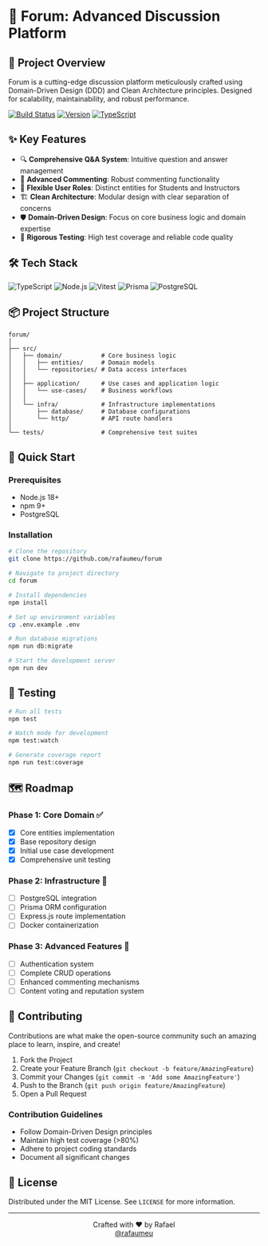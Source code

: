 # 💬 Forum: Advanced Discussion Platform

## 🚀 Project Overview

Forum is a cutting-edge discussion platform meticulously crafted using Domain-Driven Design (DDD) and Clean Architecture principles. Designed for scalability, maintainability, and robust performance.

[![Build Status](https://img.shields.io/github/actions/workflow/status/rafaumeu/forum/ci.yml?branch=main&style=for-the-badge&logo=github)](https://github.com/rafaumeu/forum/actions)
[![Version](https://img.shields.io/badge/version-1.0.0-blueviolet?style=for-the-badge)](https://github.com/rafaumeu/forum/releases)
[![TypeScript](https://img.shields.io/badge/TypeScript-5.0.4-3178C6?style=for-the-badge)](https://www.typescriptlang.org/)

## ✨ Key Features

- 🔍 **Comprehensive Q&A System**: Intuitive question and answer management
- 💬 **Advanced Commenting**: Robust commenting functionality
- 👥 **Flexible User Roles**: Distinct entities for Students and Instructors
- 🏗️ **Clean Architecture**: Modular design with clear separation of concerns
- 🛡️ **Domain-Driven Design**: Focus on core business logic and domain expertise
- 🧪 **Rigorous Testing**: High test coverage and reliable code quality

## 🛠 Tech Stack

![TypeScript](https://img.shields.io/badge/-TypeScript-3178C6?style=flat-square&logo=typescript&logoColor=white)
![Node.js](https://img.shields.io/badge/-Node.js-339933?style=flat-square&logo=node.js&logoColor=white)
![Vitest](https://img.shields.io/badge/-Vitest-6E9F18?style=flat-square&logo=vitest&logoColor=white)
![Prisma](https://img.shields.io/badge/-Prisma-2D3748?style=flat-square&logo=prisma&logoColor=white)
![PostgreSQL](https://img.shields.io/badge/-PostgreSQL-336791?style=flat-square&logo=postgresql&logoColor=white)

## 📦 Project Structure

```
forum/
│
├── src/
│   ├── domain/           # Core business logic
│   │   ├── entities/     # Domain models
│   │   └── repositories/ # Data access interfaces
│   │
│   ├── application/      # Use cases and application logic
│   │   └── use-cases/    # Business workflows
│   │
│   └── infra/            # Infrastructure implementations
│       ├── database/     # Database configurations
│       └── http/         # API route handlers
│
└── tests/                # Comprehensive test suites
```

## 🚀 Quick Start

### Prerequisites

- Node.js 18+
- npm 9+
- PostgreSQL

### Installation

```bash
# Clone the repository
git clone https://github.com/rafaumeu/forum

# Navigate to project directory
cd forum

# Install dependencies
npm install

# Set up environment variables
cp .env.example .env

# Run database migrations
npm run db:migrate

# Start the development server
npm run dev
```

## 🧪 Testing

```bash
# Run all tests
npm test

# Watch mode for development
npm test:watch

# Generate coverage report
npm run test:coverage
```

## 🗺️ Roadmap

### Phase 1: Core Domain ✅

- [x] Core entities implementation
- [x] Base repository design
- [x] Initial use case development
- [x] Comprehensive unit testing

### Phase 2: Infrastructure 🚧

- [ ] PostgreSQL integration
- [ ] Prisma ORM configuration
- [ ] Express.js route implementation
- [ ] Docker containerization

### Phase 3: Advanced Features 📍

- [ ] Authentication system
- [ ] Complete CRUD operations
- [ ] Enhanced commenting mechanisms
- [ ] Content voting and reputation system

## 🤝 Contributing

Contributions are what make the open-source community such an amazing place to learn, inspire, and create!

1. Fork the Project
2. Create your Feature Branch (`git checkout -b feature/AmazingFeature`)
3. Commit your Changes (`git commit -m 'Add some AmazingFeature'`)
4. Push to the Branch (`git push origin feature/AmazingFeature`)
5. Open a Pull Request

### Contribution Guidelines

- Follow Domain-Driven Design principles
- Maintain high test coverage (>80%)
- Adhere to project coding standards
- Document all significant changes

## 📄 License

Distributed under the MIT License. See `LICENSE` for more information.

---

<p align="center">
   Crafted with ❤️ by Rafael
   <br>
   <a href="https://github.com/rafaumeu">@rafaumeu</a>
</p>
